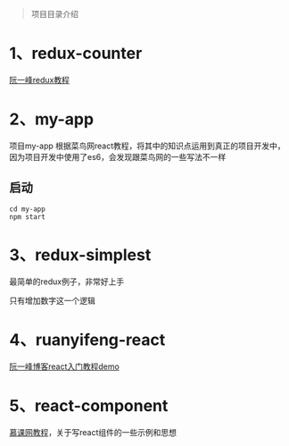 > 项目目录介绍

# 1、redux-counter
[阮一峰redux教程](http://www.ruanyifeng.com/blog/2016/09/redux_tutorial_part_one_basic_usages.html)

# 2、my-app
项目my-app 根据菜鸟网react教程，将其中的知识点运用到真正的项目开发中，因为项目开发中使用了es6，会发现跟菜鸟网的一些写法不一样

## 启动
```
cd my-app
npm start
```

# 3、redux-simplest
最简单的redux例子，非常好上手

只有增加数字这一个逻辑

# 4、ruanyifeng-react
[阮一峰博客react入门教程demo](http://www.ruanyifeng.com/blog/2015/03/react.html)

# 5、react-component
[慕课网教程](http://www.imooc.com/learn/944)，关于写react组件的一些示例和思想
